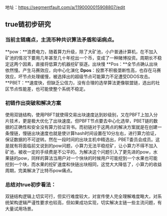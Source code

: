 地址：https://segmentfault.com/a/1190000015908807/edit
## true链初步研究
### 当前主链痛点，主流币种共识算法矛盾和诟病点。
**pow：**浪费电力，随着算力升级，除了大矿池，小户普通计算机，在不加入矿池的情况下要用几年甚至几十年挖出一个币，变成了一种赌博投资。周期长不稳定这两个因素，直接将低算力机器挖矿驱逐。出块慢
**Pos：**全节点确认出块依然慢。产生马赛效应，向中心化演化
**Dpos**：投票不积极垄断性高，也存在马赛效应，坏节点处理缓慢，被选择出的超级节点可能算力不足遭受DDOS攻击。
**PBET：**速度快，但缺乏公信力，没有合理的选举算法更像联盟链，选出的社区节点性能差，也可能使整个系统不稳定。

### 初链作出突破和解决方案
使用双链结构，使用PBFT就使得交易出块速度达到妙级别，又在PBFT上加入分片技术，更是极大优化了出块速度。但PBFT节点要去中心化选举，PBET链的数据的正确性和安全没有算力验证背书。而初链对于这两点的解决方案就是在创建一条慢链，慢链出块速度也就是使计算hash时间设置在10分左右，进行算力验证，保证数据的不可逆转。然在一段时间的出块主机中精选出，PBET委员会成员。这是就有将面临前文说到的pow问题，小算力无法平稳挖矿，让小算力不得不加入矿池，被收一定的手续费是不公平的。为解决这个问题引入了更先进的pow，水果链的pow，同样的算法当用户对一个快块的时候用户可能挖到一个水果也可能挖到一个块，而水果的挖矿速度和快链出块相同，这觉大大降低了，小算力的收益周期，完美解决了比特币pow痛点。

### 总结对true初步看法：
双链结构逻辑上切实可行，但实行难度较大，对宣传使人完全理解难度略大，对系统架构逻辑严谨性要求也较高，但如果成功实现，切实解决主链一些主流问题，有大量试用场景。
